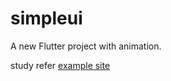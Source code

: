 # simpleui

A new Flutter project with animation.

study refer [example site](https://github.com/material-components/material-components-flutter-motion-codelab/tree/starter)